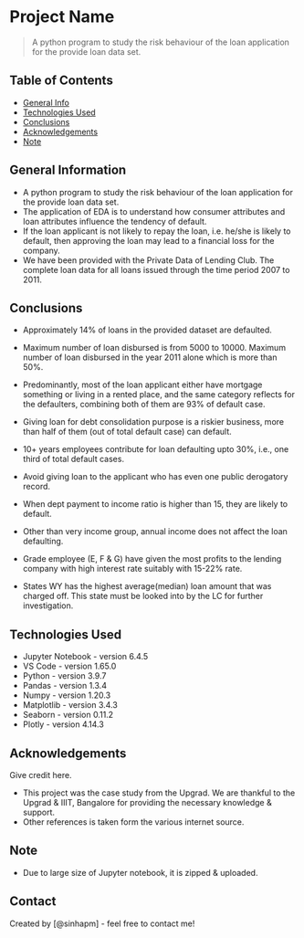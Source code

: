 # Project Name
> A python program to study the risk behaviour of the loan application for the provide loan data set.


## Table of Contents
* [General Info](#general-information)
* [Technologies Used](#technologies-used)
* [Conclusions](#conclusions)
* [Acknowledgements](#acknowledgements)
* [Note](#note)

## General Information
- A python program to study the risk behaviour of the loan application for the provide loan data set.
- The application of EDA is to understand how consumer attributes and loan attributes influence the tendency of default.
- If the loan applicant is not likely to repay the loan, i.e. he/she is likely to default, then approving the loan may lead to a financial loss for the company.
- We have been provided with the Private Data of Lending Club. The complete loan data for all loans issued through the time period 2007 to 2011.


## Conclusions
- Approximately 14% of loans in the provided dataset are defaulted.

- Maximum number of loan disbursed is from 5000 to 10000. Maximum number of loan disbursed in the year 2011 alone which is more than 50%.

- Predominantly, most of the loan applicant either have mortgage something or living in a rented place, and the same category reflects for the defaulters, combining both of them are 93% of default case.

- Giving loan for debt consolidation purpose is a riskier business, more than half of them (out of total default case) can default.

- 10+ years employees contribute for loan defaulting upto 30%, i.e., one third of total default cases.

- Avoid giving loan to the applicant who has even one public derogatory record.

- When dept payment to income ratio is higher than 15, they are likely to default.

- Other than very income group, annual income does not affect the loan defaulting.

- Grade employee (E, F & G) have given the most profits to the lending company with high interest rate suitably with 15-22% rate.

- States WY has the highest average(median) loan amount that was charged off. This state must be looked into by the LC for further investigation.


## Technologies Used
- Jupyter Notebook - version 6.4.5
- VS Code - version 1.65.0
- Python - version 3.9.7
- Pandas - version 1.3.4
- Numpy - version 1.20.3
- Matplotlib - version 3.4.3
- Seaborn - version 0.11.2
- Plotly - version 4.14.3


## Acknowledgements
Give credit here.
- This project was the case study from the Upgrad. We are thankful to the Upgrad & IIIT, Bangalore for providing the necessary knowledge & support.
- Other references is taken form the various internet source.

## Note
- Due to large size of Jupyter notebook, it is zipped & uploaded.


## Contact
Created by [@sinhapm] - feel free to contact me!
